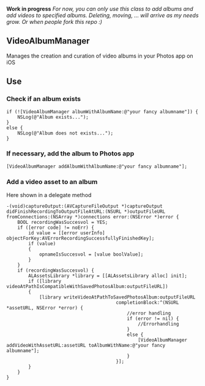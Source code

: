 **Work in progress**
*For now, you can only use this class to add albums and add videos to specified albums. Deleting, moving, ... will arrive as my needs grow. Or when people fork this repo :)*

## VideoAlbumManager

Manages the creation and curation of video albums in your Photos app on iOS

## Use

### Check if an album exists

```
if (![VideoAlbumManager albumWithAlbumName:@"your fancy albumname"]) {
	NSLog(@"Album exists...");
}
else {
	NSLog(@"Album does not exists...");
}
```

### If necessary, add the album to Photos app

```
[VideoAlbumManager addAlbumWithAlbumName:@"your fancy albumname"];
```

### Add a video asset to an album

Here shown in a delegate method

``` 
-(void)captureOutput:(AVCaptureFileOutput *)captureOutput didFinishRecordingToOutputFileAtURL:(NSURL *)outputFileURL fromConnections:(NSArray *)connections error:(NSError *)error {
    BOOL recordingWasSuccesvol = YES;
    if ([error code] != noErr) {
        id value = [[error userInfo] objectForKey:AVErrorRecordingSuccessfullyFinishedKey];
        if (value)
        {
            opnameIsSuccesvol = [value boolValue];
        }
    }
    if (recordingWasSuccesvol) {
		ALAssetsLibrary *library = [[ALAssetsLibrary alloc] init];
        if ([library videoAtPathIsCompatibleWithSavedPhotosAlbum:outputFileURL])
        {
            [library writeVideoAtPathToSavedPhotosAlbum:outputFileURL
                                        completionBlock:^(NSURL *assetURL, NSError *error) {
                                            //error handling
                                            if (error != nil) {
												//Errorhandling
                                            }
											else {
                                                [VideoAlbumManager addVideoWithAssetURL:assetURL toAlbumWithName:@"your fancy albumname"];
											}
                                        }];
        }
    }
}
```
